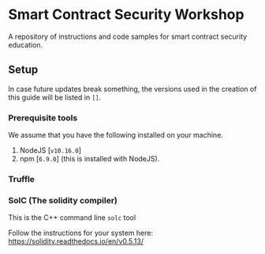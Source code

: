 # Smart Contract Security Workshop

A repository of instructions and code samples for smart contract security education.




## Setup

In case future updates break something, the versions used in the creation of this guide will be listed in `[]`.

### Prerequisite tools

We assume that you have the following installed on your machine. 

1. NodeJS [`v10.16.0`]
2. npm [`6.9.0`] (this is installed with NodeJS).


### Truffle




### SolC (The solidity compiler)

This is the C++ command line `solc` tool 

Follow the instructions for your system here: https://solidity.readthedocs.io/en/v0.5.13/ 



###
